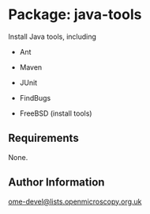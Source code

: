 Package: java-tools
==================

Install Java tools, including

- Ant
- Maven
- JUnit
- FindBugs

- FreeBSD (install tools)

Requirements
------------

None.

Author Information
------------------

ome-devel@lists.openmicroscopy.org.uk
